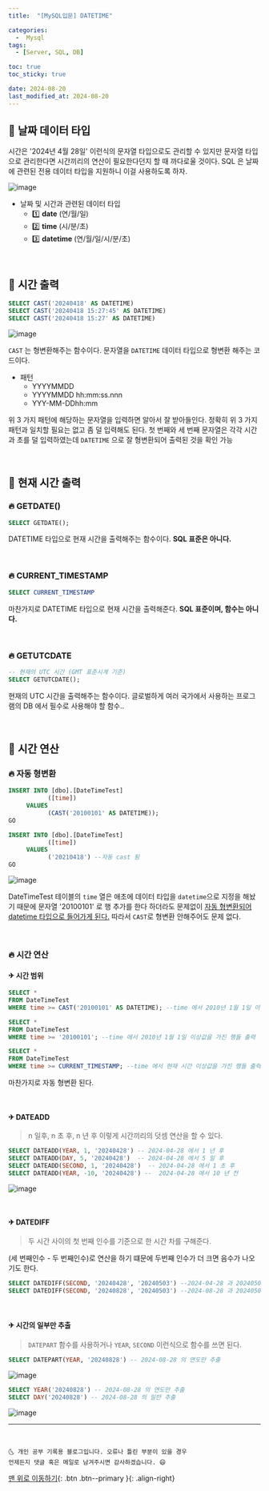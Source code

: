 ```yaml
---
title:  "[MySQL입문] DATETIME" 

categories:
  -  Mysql
tags:
  - [Server, SQL, DB]

toc: true
toc_sticky: true

date: 2024-08-20
last_modified_at: 2024-08-20
---
```


## 🚀 날짜 데이터 타입

시간은 '2024년 4월 28일' 이런식의 문자열 타입으로도 관리할 수 있지만 문자열 타입으로 관리한다면 시간끼리의 연산이 필요한다던지 할 때 까다로울 것이다. SQL 은 날짜에 관련된 전용 데이터 타입을 지원하니 이걸 사용하도록 하자.

![image](https://user-images.githubusercontent.com/42318591/116368295-21e71680-a843-11eb-9cc1-a21ad6db6274.png)

- 날짜 및 시간과 관련된 데이터 타입
  - 1️⃣ **date** (연/월/일)
  - 2️⃣ **time** (시/분/초)
  - 3️⃣ **datetime** (연/월/일/시/분/초)

<br>

## 🚀 시간 출력

```sql
SELECT CAST('20240418' AS DATETIME)
SELECT CAST('20240418 15:27:45' AS DATETIME)
SELECT CAST('20240418 15:27' AS DATETIME)
```

![image](https://user-images.githubusercontent.com/42318591/116368532-64105800-a843-11eb-8683-8a807106a757.png)

`CAST` 는 형변환해주는 함수이다. 문자열을 `DATETIME` 데이터 타입으로 형변환 해주는 코드이다.

- 패턴
  - YYYYMMDD
  - YYYYMMDD hh:mm:ss.nnn
  - YYY-MM-DDhh:mm

위 3 가지 패턴에 해당하는 문자열을 입력하면 알아서 잘 받아들인다. 정확히 위 3 가지 패턴과 일치할 필요는 없고 좀 덜 입력해도 된다. 첫 번째와 세 번째 문자열은 각각 시간과 초를 덜 입력하였는데 `DATETIME` 으로 잘 형변환되어 출력된 것을 확인 가능

<br>

## 🚀 현재 시간 출력

### 🔥 GETDATE()

```sql
SELECT GETDATE();
```

DATETIME 타입으로 현재 시간을 출력해주는 함수이다. **SQL 표준은 아니다.**

<br>

### 🔥 CURRENT_TIMESTAMP

```sql
SELECT CURRENT_TIMESTAMP
```

마찬가지로 DATETIME 타입으로 현재 시간을 출력해준다. **SQL 표준이며, 함수는 아니다.**

<br>

### 🔥 GETUTCDATE

```sql
-- 현재의 UTC 시간 (GMT 표준시계 기준)
SELECT GETUTCDATE();
```

현재의 UTC 시간을 출력해주는 함수이다. 글로벌하게 여러 국가에서 사용하는 프로그램의 DB 에서 필수로 사용해야 할 함수..

<br>

## 🚀 시간 연산

### 🔥 자동 형변환

```sql
INSERT INTO [dbo].[DateTimeTest]
           ([time])
     VALUES
           (CAST('20100101' AS DATETIME));
GO
```
```sql
INSERT INTO [dbo].[DateTimeTest]
           ([time])
     VALUES
           ('20210418') --자동 cast 됨
GO
```

![image](https://user-images.githubusercontent.com/42318591/116368532-64105800-a843-11eb-8683-8a807106a757.png)

DateTimeTest 테이블의 `time` 열은 애초에 데이터 타입을 `datetime`으로 지정을 해놨기 때문에 문자열 '20100101' 로 행 추가를 한다 하더라도 문제없이 <u>자동 형변환되어 datetime 타입으로 들어가게 된다.</u> 따라서 `CAST`로 형변환 안해주어도 문제 없다. 

<br>

### 🔥 시간 연산

#### ✈ 시간 범위

```sql
SELECT *
FROM DateTimeTest
WHERE time >= CAST('20100101' AS DATETIME); --time 에서 2010년 1월 1일 이상값을 가진 행들 출력

SELECT *
FROM DateTimeTest
WHERE time >= '20100101'; --time 에서 2010년 1월 1일 이상값을 가진 행들 출력

SELECT *
FROM DateTimeTest
WHERE time >= CURRENT_TIMESTAMP; --time 에서 현재 시간 이상값을 가진 행들 출력
```

마찬가지로 자동 형변환 된다.

<br>

#### ✈ DATEADD

> n 일후, n 초 후, n 년 후 이렇게 시간끼리의 덧셈 연산을 할 수 있다.

```sql
SELECT DATEADD(YEAR, 1, '20240428') -- 2024-04-28 에서 1 년 후
SELECT DATEADD(DAY, 5, '20240428')  -- 2024-04-28 에서 5 일 후
SELECT DATEADD(SECOND, 1, '20240428')  -- 2024-04-28 에서 1 초 후
SELECT DATEADD(YEAR, -10, '20240428') --  2024-04-28 에서 10 년 전
```

![image](https://user-images.githubusercontent.com/42318591/116371610-92436700-a846-11eb-80cb-c3674595bbd0.png)

<br>

#### ✈ DATEDIFF

> 두 시간 사이의 첫 번째 인수를 기준으로 한 시간 차를 구해준다. 

(세 번째인수 - 두 번째인수)로 연산을 하기 떄문에 두번째 인수가 더 크면 음수가 나오기도 한다.

```sql
SELECT DATEDIFF(SECOND, '20240428', '20240503') --2024-04-28 과 20240503 의 초 단위 차이
SELECT DATEDIFF(SECOND, '20240828', '20240503') --2024-08-28 과 20240503 의 초 단위 차이
```

<br>

#### ✈ 시간의 일부만 추출

> `DATEPART` 함수를 사용하거나 `YEAR`, `SECOND` 이런식으로 함수를 쓰면 된다.

```sql
SELECT DATEPART(YEAR, '20240828') -- 2024-08-28 의 연도만 추출
```

![image](https://user-images.githubusercontent.com/42318591/116372125-14339000-a847-11eb-9e6b-0c66b33d2001.png)

```sql
SELECT YEAR('20240828') -- 2024-08-28 의 연도만 추출
SELECT DAY('20240828') -- 2024-08-28 의 일만 추출
```

![image](https://user-images.githubusercontent.com/42318591/116372156-1bf33480-a847-11eb-80fa-b133e962f2f9.png)


***
<br>

    🌜 개인 공부 기록용 블로그입니다. 오류나 틀린 부분이 있을 경우 
    언제든지 댓글 혹은 메일로 남겨주시면 감사하겠습니다. 😄

[맨 위로 이동하기](#){: .btn .btn--primary }{: .align-right}